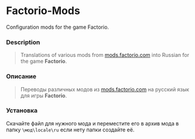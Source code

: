 # Factorio-Mods
Сonfiguration mods for the game Factorio.

### Description

> Translations of various mods from [mods.factorio.com](https://mods.factorio.com) into Russian for the game **Factorio**. 

### Описание
> Переводы различных модов из [mods.factorio.com](https://mods.factorio.com) на русский язык для игры **Factorio**.

### Установка
Скачайте файл для нужного мода и переместите его в архив мода в папку `\мод\locale\ru` если нету папки создайте её.
